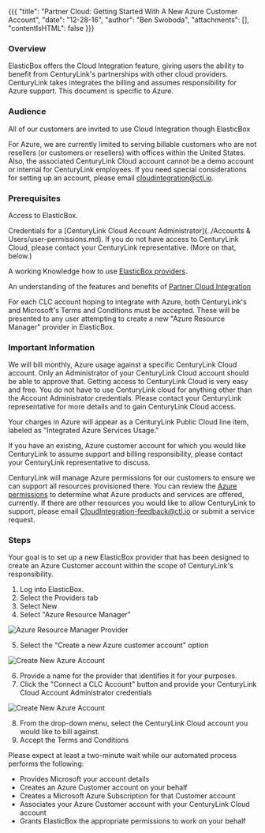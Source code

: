 {{{
  "title": "Partner Cloud: Getting Started With A New Azure Customer Account",
  "date": "12-28-16",
  "author": "Ben Swoboda",
  "attachments": [],
  "contentIsHTML": false
}}}

### Overview

ElasticBox offers the Cloud Integration feature, giving users the ability to benefit from CenturyLink's partnerships with other cloud providers. CenturyLink takes integrates the billing  and assumes responsibility for Azure support. This document is specific to Azure.

### Audience

All of our customers are invited to use Cloud Integration though ElasticBox

For Azure, we are currently limited to serving billable customers who are not resellers (or customers or resellers) with offices within the United States. Also, the associated CenturyLink Cloud account cannot be a demo account or internal for CenturyLink employees. If you need special considerations for setting up an account, please email cloudintegration@ctl.io.

### Prerequisites

Access to ElasticBox.

Credentials for a [CenturyLink Cloud Account Administrator](../Accounts & Users/user-permissions.md). If you do not have access to CenturyLink Cloud, please contact your CenturyLink representative. (More on that, below.)

A working Knowledge how to use [ElasticBox providers](https://elasticbox.com/documentation/core-concepts/providers/).

An understanding of the features and benefits of [Partner Cloud Integration](./partner-cloud-integration.md)

For each CLC account hoping to integrate with Azure, both CenturyLink's and Microsoft's Terms and Conditions must be accepted. These will be presented to any user attempting to create a new "Azure Resource Manager" provider in ElasticBox.


### Important Information

We will bill monthly, Azure usage against a specific CenturyLink Cloud account. Only an Administrator of your CenturyLink Cloud account should be able to approve that. Getting access to CenturyLink Cloud is very easy and free. You do not have to use CenturyLink cloud for anything other than the Account Administrator credentials. Please contact your CenturyLink representative for more details and to gain CenturyLink Cloud access.

Your charges in Azure will appear as a CenturyLink Public Cloud line item, labeled as "Integrated Azure Services Usage."

If you have an existing, Azure customer account for which you would like CenturyLink to assume support and billing responsibility, please contact your CenturyLink representative to discuss.

CenturyLink will manage Azure permissions for our customers to ensure we can support all resources provisioned there. You can review the [Azure permissions](./partner-cloud-integration-azure-permissions.md) to determine what Azure products and services are offered, currently. If there are other resources you would like to allow CenturyLink to support, please email CloudIntegration-feedback@ctl.io or submit a service request.


### Steps

Your goal is to set up a new ElasticBox provider that has been designed to create an Azure Customer account within the scope of CenturyLink's responsibility.

1. Log into ElasticBox.
2. Select the Providers tab
3. Select New
4. Select "Azure Resource Manager"

![Azure Resource Manager Provider](../images/CINT_New_ARM1.png)

5. Select the "Create a new Azure customer account" option

![Create New Azure Account](../images/CINT_New_ARM2.png)

6. Provide a name for the provider that identifies it for your purposes.
7. Click the "Connect a CLC Account" button and provide your CenturyLink Cloud Account Administrator credentials

![Create New Azure Account](../images/CINT_New_ARM3.png)

8. From the drop-down menu, select the CenturyLink Cloud account you would like to bill against.
9. Accept the Terms and Conditions

Please expect at least a two-minute wait while our automated process performs the following:

* Provides Microsoft your account details
* Creates an Azure Customer account on your behalf
* Creates a Microsoft Azure Subscription for that Customer account
* Associates your Azure Customer account with your CenturyLink Cloud account
* Grants ElasticBox the appropriate permissions to work on your behalf
